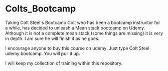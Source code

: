 # Colts_Bootcamp
Taking Colt Steel's Bootcamp
Colt who has been a bootcamp instructor for a while, has decided to unleash a Mean stack bootcamp on Udemy.
Although it is not a complete mean stack (some things are missing) it is very in depth. I am sure he will finish it as he goes.

I encourage anyone to buy this course on udemy. Just type Colt Steel udemy bootcamp. You will pull it up.

I will keep my collection of training within this repository.
